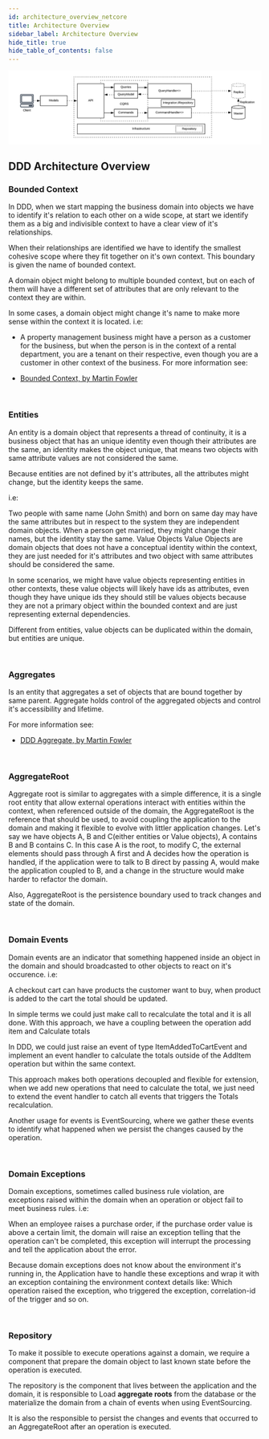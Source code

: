 ```yaml
---
id: architecture_overview_netcore
title: Architecture Overview
sidebar_label: Architecture Overview
hide_title: true
hide_table_of_contents: false
---
```


![Solution Diagram](/img/cqrs_diagram.png)

## DDD Architecture Overview

### Bounded Context

In DDD, when we start mapping the business domain into objects we have to identify it's relation to each other on a wide scope, at start we identify them as a big and indivisible context to have a clear view of it's relationships.

When their relationships are identified we have to identify the smallest cohesive scope where they fit together on it's own context. This boundary is given the name of bounded context.

A domain object might belong to multiple bounded context, but on each of them will have a different set of attributes that are only relevant to the context they are within.

In some cases, a domain object might change it's name to make more sense within the context it is located. i.e:

- A property management business might have a person as a customer for the business, but when the person is in the context of a rental department, you are a tenant on their respective, even though you are a customer in other context of the business.
For more information see:

- [Bounded Context, by Martin Fowler](https://martinfowler.com/bliki/BoundedContext.html)

<br />

### Entities

An entity is a domain object that represents a thread of continuity, it is a business object that has an unique identity even though their attributes are the same, an identity makes the object unique, that means two objects with same attribute values are not considered the same.

Because entities are not defined by it's attributes, all the attributes might change, but the identity keeps the same.

i.e:

Two people with same name (John Smith) and born on same day may have the same attributes but in respect to the system they are independent domain objects.
When a person get married, they might change their names, but the identity stay the same.
Value Objects
Value Objects are domain objects that does not have a conceptual identity within the context, they are just needed for it's attributes and two object with same attributes should be considered the same.

In some scenarios, we might have value objects representing entities in other contexts, these value objects will likely have ids as attributes, even though they have unique ids they should still be values objects because they are not a primary object within the bounded context and are just representing external dependencies.

Different from entities, value objects can be duplicated within the domain, but entities are unique.

<br />

### Aggregates

Is an entity that aggregates a set of objects that are bound together by same parent. Aggregate holds control of the aggregated objects and control it's accessibility and lifetime.

For more information see:

- [DDD Aggregate, by Martin Fowler](https://martinfowler.com/bliki/DDD_Aggregate.html)

<br />

### AggregateRoot

Aggregate root is similar to aggregates with a simple difference, it is a single root entity that allow external operations interact with entities within the context, when referenced outside of the domain, the AggregateRoot is the reference that should be used, to avoid coupling the application to the domain and making it flexible to evolve with littler application changes. Let's say we have objects A, B and C(either entities or Value objects), A contains B and B contains C. In this case A is the root, to modify C, the external elements should pass through A first and A decides how the operation is handled, if the application were to talk to B direct by passing A, would make the application coupled to B, and a change in the structure would make harder to refactor the domain.

Also, AggregateRoot is the persistence boundary used to track changes and state of the domain.

<br />

### Domain Events

Domain events are an indicator that something happened inside an object in the domain and should broadcasted to other objects to react on it's occurence. i.e:

A checkout cart can have products the customer want to buy, when product is added to the cart the total should be updated.

In simple terms we could just make call to recalculate the total and it is all done. With this approach, we have a coupling between the operation add item and Calculate totals

In DDD, we could just raise an event of type ItemAddedToCartEvent and implement an event handler to calculate the totals outside of the AddItem operation but within the same context.

This approach makes both operations decoupled and flexible for extension, when we add new operations that need to calculate the total, we just need to extend the event handler to catch all events that triggers the Totals recalculation.

Another usage for events is EventSourcing, where we gather these events to identify what happened when we persist the changes caused by the operation.

<br />

### Domain Exceptions

Domain exceptions, sometimes called business rule violation, are exceptions raised within the domain when an operation or object fail to meet business rules. i.e:

When an employee raises a purchase order, if the purchase order value is above a certain limit, the domain will raise an exception telling that the operation can't be completed, this exception will interrupt the processing and tell the application about the error.

Because domain exceptions does not know about the environment it's running in, the Application have to handle these exceptions and wrap it with an exception containing the environment context details like: Which operation raised the exception, who triggered the exception, correlation-id of the trigger and so on.

<br />

### Repository

To make it possible to execute operations against a domain, we require a component that prepare the domain object to last known state before the operation is executed.

The repository is the component that lives between the application and the domain, it is responsible to Load **aggregate roots** from the database or the materialize the domain from a chain of events when using EventSourcing.

It is also the responsible to persist the changes and events that occurred to an AggregateRoot after an operation is executed.

